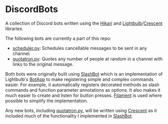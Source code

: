 # DiscordBots
A collection of Discord bots written using the [Hikari](https://github.com/hikari-py/hikari) and [Lightbulb](https://github.com/tandemdude/hikari-lightbulb)/[Crescent](https://github.com/magpie-dev/hikari-crescent) libraries.

The following bots are currently a part of this repo:
* [scheduler.py](scheduler.py): Schedules cancellable messages to be sent in any channel.
* [quotatron.py](quotatron.py): Quotes any number of people at random in a channel with links to the original message.

Both bots were originally built using [SlashBot](app.py) which is an implementation of Lightbulb's [BotApp](https://hikari-lightbulb.readthedocs.io/en/latest/api_references/app.html#lightbulb.app.BotApp) to make registering simple and complex commands easier. For example, it automatically registers decorated methods as slash commands and function parameter annotations as options. It also makes it much easier to create and listen for button presses. [Filament](https://github.com/tandemdude/lightbulb-ext-filament) is used where possible to simplify the implementation.

Any new bots, including [quotatron.py](quotatron.py), will be written using [Crescent](https://github.com/magpie-dev/hikari-crescent) as it included much of the functionality I implemented in [SlashBot](app.py).
